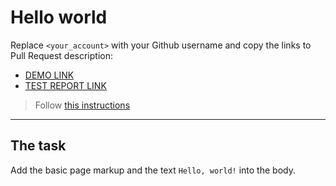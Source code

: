 # Hello world
Replace `<your_account>` with your Github username and copy the links to Pull Request description:
 - [DEMO LINK](https://<RomanVolchovskiy>.github.io/layout_hello-world/) 
 - [TEST REPORT LINK](https://<RomanVolchovskiy>.github.io/layout_hello-world/report/html_report/)

> Follow [this instructions](https://mate-academy.github.io/layout_task-guideline/#how-to-solve-the-layout-tasks-on-github)

---

## The task

Add the basic page markup and the text `Hello, world!` into the body.
